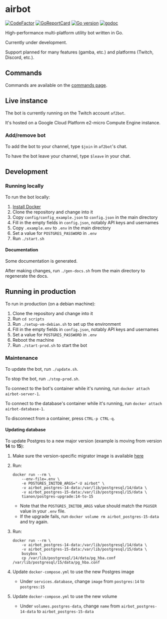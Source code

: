 # airbot

[![CodeFactor](https://www.codefactor.io/repository/github/airforce270/airbot/badge)](https://www.codefactor.io/repository/github/airforce270/airbot) [![GoReportCard](https://goreportcard.com/badge/github.com/airforce270/airbot)](https://goreportcard.com/report/github.com/airforce270/airbot) [![Go version](https://img.shields.io/github/go-mod/go-version/airforce270/airbot.svg)](go.mod)
 [![godoc](https://img.shields.io/badge/godoc-reference-blue.svg)](https://pkg.go.dev/github.com/airforce270/airbot)

High-performance multi-platform utility bot written in Go.

Currently under development.

Support planned for many features (gamba, etc.) and platforms (Twitch, Discord, etc.).

## Commands

Commands are available on the [commands page](docs/commands.md).

## Live instance

The bot is currently running on the Twitch account `af2bot`.

It's hosted on a Google Cloud Platform e2-micro Compute Engine instance.

### Add/remove bot

To add the bot to your channel, type `$join` in `af2bot`'s chat.

To have the bot leave your channel, type `$leave` in your chat.

## Development

### Running locally

To run the bot locally:

1. [Install Docker](https://docs.docker.com/get-docker/)
1. Clone the repository and change into it
1. Copy `config/config_example.json` to `config.json` in the main directory
1. Fill in the empty fields in `config.json`, notably API keys and usernames
1. Copy `.example.env` to `.env` in the main directory
1. Set a value for `POSTGRES_PASSWORD` in `.env`
1. Run `./start.sh`

#### Documentation

Some documentation is generated.

After making changes, run `./gen-docs.sh` from the main directory to regenerate
the docs.

## Running in production

To run in production (on a debian machine):

1. Clone the repository and change into it
1. Run `cd scripts`
1. Run `./setup-vm-debian.sh` to set up the environment
1. Fill in the empty fields in `config.json`, notably API keys and usernames
1. Set a value for `POSTGRES_PASSWORD` in `.env`
1. Reboot the machine
1. Run `./start-prod.sh` to start the bot

### Maintenance

To update the bot, run `./update.sh`.

To stop the bot, run `./stop-prod.sh`.

To connect to the bot's container while it's running, run `docker attach airbot-server-1`.

To connect to the database's container while it's running, run `docker attach airbot-database-1`.

To disconnect from a container, press `CTRL-p CTRL-q`.

#### Updating database

To update Postgres to a new major version (example is moving from version **14**
to **15**):

1. Make sure the version-specific migrator image is available [here](https://github.com/tianon/docker-postgres-upgrade)

1. Run:

    ```shell
    docker run --rm \
        --env-file=.env \
        -e POSTGRES_INITDB_ARGS="-U airbot" \
        -v airbot_postgres-14-data:/var/lib/postgresql/14/data \
        -v airbot_postgres-15-data:/var/lib/postgresql/15/data \
        tianon/postgres-upgrade:14-to-15
    ```

    - Note that the `POSTGRES_INITDB_ARGS` value should match the `PGUSER` value
      in your `.env` file.
    - If the upgrade fails, run `docker volume rm airbot_postgres-15-data` and
      try again.

1. Run:

    ```shell
    docker run --rm \
        -v airbot_postgres-14-data:/var/lib/postgresql/14/data \
        -v airbot_postgres-15-data:/var/lib/postgresql/15/data \
        busybox \
        cp /var/lib/postgresql/14/data/pg_hba.conf /var/lib/postgresql/15/data/pg_hba.conf
    ```

1. Update `docker-compose.yml` to use the new Postgres image
    - Under `services.database`, change `image` from `postgres:14` to `postgres:15`
1. Update `docker-compose.yml` to use the new volume
    - Under `volumes.postgres-data`, change `name` from `airbot_postgres-14-data`
      to `airbot_postgres-15-data`
